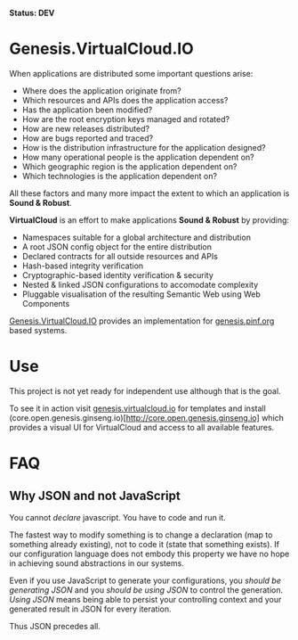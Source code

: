 **Status: DEV**

Genesis.VirtualCloud.IO
=======================

When applications are distributed some important questions arise:

  * Where does the application originate from?
  * Which resources and APIs does the application access?
  * Has the application been modified?
  * How are the root encryption keys managed and rotated?
  * How are new releases distributed?
  * How are bugs reported and traced?
  * How is the distribution infrastructure for the application designed?
  * How many operational people is the application dependent on?
  * Which geographic region is the application dependent on?
  * Which technologies is the application dependent on?

All these factors and many more impact the extent to which an application is **Sound & Robust**.

**VirtualCloud** is an effort to make applications **Sound & Robust** by providing:

  * Namespaces suitable for a global architecture and distribution
  * A root JSON config object for the entire distribution
  * Declared contracts for all outside resources and APIs
  * Hash-based integrity verification
  * Cryptographic-based identity verification & security
  * Nested & linked JSON configurations to accomodate complexity
  * Pluggable visualisation of the resulting Semantic Web using Web Components

[Genesis.VirtualCloud.IO](https://github.com/virtualcloud-io/genesis.virtualcloud.io) provides an implementation for [genesis.pinf.org](https://github.com/pinf/genesis.pinf.org) based systems.


Use
===

This project is not yet ready for independent use although that is the goal.

To see it in action visit [genesis.virtualcloud.io](http://genesis.virtualcloud.io) for templates and install (core.open.genesis.ginseng.io)[http://core.open.genesis.ginseng.io] which provides a visual UI for VirtualCloud and access to all available features.


FAQ
===

Why JSON and not JavaScript
---------------------------

You cannot *declare* javascript. You have to code and run it.

The fastest way to modify something is to change a declaration (map to something already existing), not to code it (state that something exists). If our configuration language does not embody this property we have no hope in achieving sound abstractions in our systems.

Even if you use JavaScript to generate your configurations, you *should be generating JSON* and you *should be using JSON* to control the generation. *Using JSON* means being able to persist your controlling context and your generated result in JSON for every iteration.

Thus JSON precedes all.


